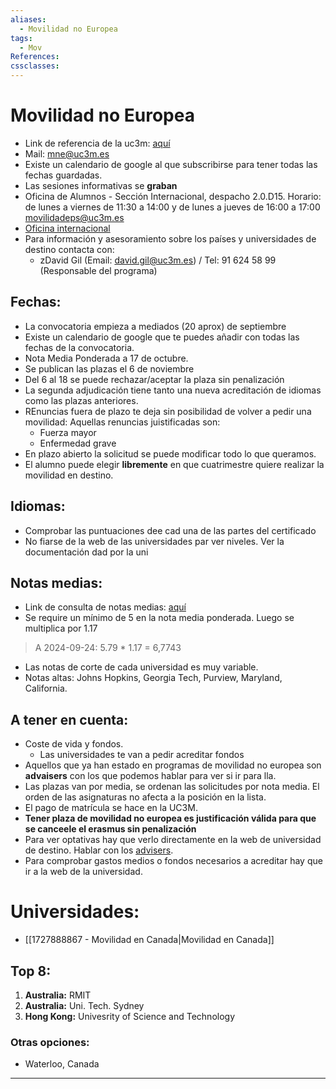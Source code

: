 ```yaml
---
aliases:
  - Movilidad no Europea
tags:
  - Mov
References: 
cssclasses:
---
```

# Movilidad no Europea
+ Link de referencia de la uc3m: [aquí](https://www.uc3m.es/secretaria-virtual/convocatoria-movilidad-no-europea) 
+ Mail: mne@uc3m.es
+ Existe un calendario de google al que subscribirse para tener todas las fechas guardadas.
+ Las sesiones informativas se **graban**
+ Oficina de Alumnos - Sección Internacional, despacho 2.0.D15. Horario: de lunes a viernes de 11:30 a 14:00 y de lunes a jueves de 16:00 a 17:00 movilidadeps@uc3m.es
+ [Oficina internacional](https://www.uc3m.es/ss/Satellite/SecretariaVirtual/_/TextoMixta/1371211201509/)
+ Para información y asesoramiento sobre los países y universidades de destino contacta con:
	+ zDavid Gil (Email: [david.gil@uc3m.es](mailto:david.gil@uc3m.es)) / Tel: 91 624 58 99 (Responsable del programa)
## Fechas:
+ La convocatoria empieza a mediados (20 aprox) de septiembre
+ Existe un calendario de google que te puedes añadir con todas las fechas de la convocatoria. 
+ Nota Media Ponderada a 17 de octubre. 
+ Se publican las plazas el 6 de noviembre
+ Del 6 al 18 se puede rechazar/aceptar la plaza sin penalización
+ La segunda adjudicación tiene tanto una nueva acreditación de idiomas como las plazas anteriores.
+ REnuncias fuera de plazo te deja sin posibilidad de volver a pedir una movilidad: Aquellas renuncias juistificadas son:
	+ Fuerza mayor
	+ Enfermedad grave
+ En plazo abierto la solicitud se puede modificar todo lo que queramos.
+ El alumno puede elegir **libremente** en que cuatrimestre quiere realizar la movilidad en destino. 

## Idiomas: 
+ Comprobar las puntuaciones dee cad una de las partes del certificado
+ No fiarse de la web de las universidades par ver niveles. Ver la documentación dad por la uni

## Notas medias:
+ Link de consulta de notas medias: [aquí](https://aplicaciones.uc3m.es/medias/)
+ Se require un mínimo de 5 en la nota media ponderada. Luego se multiplica por 1.17
> A 2024-09-24: 5.79 * 1.17 = 6,7743

+ Las notas de corte de cada universidad es muy variable. 
+ Notas altas: Johns Hopkins, Georgia Tech, Purview, Maryland, California. 
## A tener en cuenta:
+ Coste de vida y fondos. 
	+ Las universidades te van a pedir acreditar fondos
+ Aquellos que ya han estado en programas de movilidad no europea son **advaisers** con los que podemos hablar para ver si ir para lla.
+ Las plazas van por media, se ordenan las solicitudes por nota media. El orden de las asignaturas no afecta a la posición en la lista.
+ El pago de matrícula se hace en la UC3M.
+ **Tener plaza de movilidad no europea es justificación válida para que se canceele el erasmus sin penalización**
+ Para ver optativas hay que verlo directamente en la web de universidad de destino. Hablar con los [advisers](https://docs.google.com/spreadsheets/d/1qsCpiNLDZb9Ug9BzPpbT8utzP6GDyeLY?rtpof=true&usp=drive_fs).
+ Para comprobar gastos medios o fondos necesarios a acreditar hay que ir a la web de la universidad.
# Universidades: 
+ [[1727888867 - Movilidad en Canada|Movilidad en Canada]]


## Top 8: 

1. **Australia:** RMIT
2. **Australia:** Uni. Tech. Sydney
3. **Hong Kong:** Univesrity of Science and Technology


### Otras opciones:

+ Waterloo, Canada
***